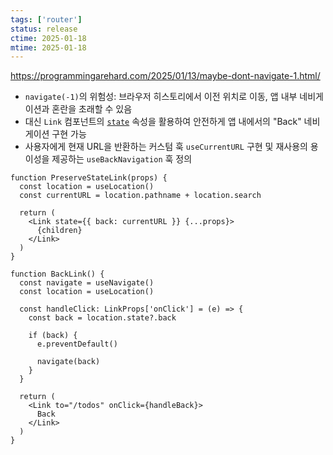 ```yaml
---
tags: ['router']
status: release
ctime: 2025-01-18
mtime: 2025-01-18
---
```


https://programmingarehard.com/2025/01/13/maybe-dont-navigate-1.html/

- `navigate(-1)`의 위험성: 브라우저 히스토리에서 이전 위치로 이동, 앱 내부 네비게이션과 혼란을 초래할 수 있음
- 대신 `Link` 컴포넌트의 [`state`](https://api.reactrouter.com/v7/interfaces/react_router.LinkProps.html#state) 속성을 활용하여 안전하게 앱 내에서의 "Back" 네비게이션 구현 가능
- 사용자에게 현재 URL을 반환하는 커스텀 훅 `useCurrentURL` 구현 및 재사용의 용이성을 제공하는 `useBackNavigation` 훅 정의

```tsx
function PreserveStateLink(props) {
  const location = useLocation()
  const currentURL = location.pathname + location.search

  return (
    <Link state={{ back: currentURL }} {...props}>
      {children}
    </Link>
  )
}

function BackLink() {
  const navigate = useNavigate()
  const location = useLocation()

  const handleClick: LinkProps['onClick'] = (e) => {
    const back = location.state?.back

    if (back) {
      e.preventDefault()

      navigate(back)
    }
  }

  return (
    <Link to="/todos" onClick={handleBack}>
      Back
    </Link>
  )
}
```
